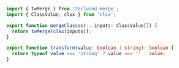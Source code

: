 ```typescript title="utils/merge-classes.ts" copyButton showLineNumbers
import { twMerge } from 'tailwind-merge';
import { ClassValue, clsx } from 'clsx';

export function mergeClasses(...inputs: ClassValue[]) {
  return twMerge(clsx(inputs));
}

export function transform(value: boolean | string): boolean {
  return typeof value === 'string' ? value === '' : value;
}
```
